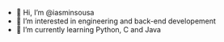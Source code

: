 - 👋 Hi, I’m @iasminsousa
- 👀 I’m interested in engineering and back-end developement
- 🌱 I’m currently learning Python, C and Java
  

<!---
iasminsousa/iasminsousa is a ✨ special ✨ repository because its `README.md` (this file) appears on your GitHub profile.
You can click the Preview link to take a look at your changes.
--->
